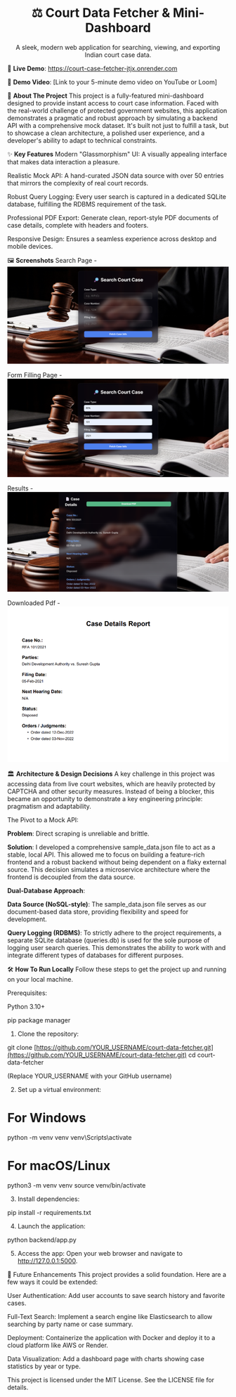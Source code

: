 <div align="center">
<h1 align="center">⚖️ Court Data Fetcher & Mini-Dashboard</h1>
<p align="center">
A sleek, modern web application for searching, viewing, and exporting Indian court case data.
</p>
</div>

<div align="center">

</div>

🚀 **Live Demo**: https://court-case-fetcher-jtjx.onrender.com

🎥 **Demo Video**: [Link to your 5-minute demo video on YouTube or Loom]

🌟 **About The Project**
This project is a fully-featured mini-dashboard designed to provide instant access to court case information. Faced with the real-world challenge of protected government websites, this application demonstrates a pragmatic and robust approach by simulating a backend API with a comprehensive mock dataset. It's built not just to fulfill a task, but to showcase a clean architecture, a polished user experience, and a developer's ability to adapt to technical constraints.

✨ **Key Features**
Modern "Glassmorphism" UI: A visually appealing interface that makes data interaction a pleasure.

Realistic Mock API: A hand-curated JSON data source with over 50 entries that mirrors the complexity of real court records.

Robust Query Logging: Every user search is captured in a dedicated SQLite database, fulfilling the RDBMS requirement of the task.

Professional PDF Export: Generate clean, report-style PDF documents of case details, complete with headers and footers.

Responsive Design: Ensures a seamless experience across desktop and mobile devices.

🖼️ **Screenshots**
Search Page - ![Search Page](screenshorts/starting-page.png)

Form Filling Page - ![Form filling](screenshorts/form-filling.png)

Results - ![Results](screenshorts/results-page.png)

Downloaded Pdf - ![pdf](screenshorts/downloaded-pdf.png)






🏛️ **Architecture & Design Decisions**
A key challenge in this project was accessing data from live court websites, which are heavily protected by CAPTCHA and other security measures. Instead of being a blocker, this became an opportunity to demonstrate a key engineering principle: pragmatism and adaptability.

The Pivot to a Mock API:

**Problem**: Direct scraping is unreliable and brittle.

**Solution**: I developed a comprehensive sample_data.json file to act as a stable, local API. This allowed me to focus on building a feature-rich frontend and a robust backend without being dependent on a flaky external source. This decision simulates a microservice architecture where the frontend is decoupled from the data source.

**Dual-Database Approach**:

**Data Source (NoSQL-style)**: The sample_data.json file serves as our document-based data store, providing flexibility and speed for development.

**Query Logging (RDBMS)**: To strictly adhere to the project requirements, a separate SQLite database (queries.db) is used for the sole purpose of logging user search queries. This demonstrates the ability to work with and integrate different types of databases for different purposes.

🛠️ **How To Run Locally**
Follow these steps to get the project up and running on your local machine.

Prerequisites:

Python 3.10+

pip package manager

1. Clone the repository:

git clone [https://github.com/YOUR_USERNAME/court-data-fetcher.git](https://github.com/YOUR_USERNAME/court-data-fetcher.git)
cd court-data-fetcher

(Replace YOUR_USERNAME with your GitHub username)

2. Set up a virtual environment:

# For Windows
python -m venv venv
venv\Scripts\activate

# For macOS/Linux
python3 -m venv venv
source venv/bin/activate

3. Install dependencies:

pip install -r requirements.txt

4. Launch the application:

python backend/app.py

5. Access the app:
Open your web browser and navigate to http://127.0.0.1:5000.

🚀 Future Enhancements
This project provides a solid foundation. Here are a few ways it could be extended:

User Authentication: Add user accounts to save search history and favorite cases.

Full-Text Search: Implement a search engine like Elasticsearch to allow searching by party name or case summary.

Deployment: Containerize the application with Docker and deploy it to a cloud platform like AWS or Render.

Data Visualization: Add a dashboard page with charts showing case statistics by year or type.

This project is licensed under the MIT License. See the LICENSE file for details.
